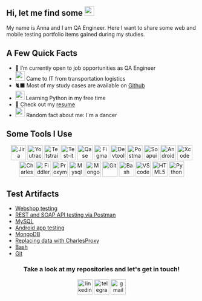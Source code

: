 <h2>Hi, let me find some <img src="https://thisisdenis.files.wordpress.com/2015/05/d0b1d0b0d0b3.jpg?w=584" height="25" ></h2>
<p> My name is Anna and I am QA Engineer. Here I want to share some web and mobile testing portfolio items gained during my studies.</p> 
<h2>A Few Quick Facts</h2>
<ul>
<li> 🌱 I’m currently open to job opportunities as QA Engineer </li>
<li> <img src="https://static.wixstatic.com/media/e9a4f7_fc43c4fd08804dc9b712e28da3742288~mv2.png/v1/fill/w_732,h_431,al_c,q_85,usm_0.66_1.00_0.01,enc_auto/Camion_01.png" height="25"> Came to IT from transportation logistics</li>
<li> 🐈‍⬛ Most of my study cases are available on <a href="https://github.com/Rzheutskaya-Anna">Github</a></li> </li>
<li> <img src="https://www.pngall.com/wp-content/uploads/2016/05/Python-Logo-Free-Download-PNG.png" height="24"> Learning Python in my free time</li>
<li>📙 Check out my <a href="https://drive.google.com/file/d/1lWS3-KVKZ0fzEiexBbEM9GaPYE5o1M-X/view?usp=sharing">resume</a></li>
<li> <img src="https://img.freepik.com/premium-vector/sketch-of-a-woman-in-a-dress-ballet-pose-dancer-line-art-continuous-art-watercolor-icon-girl_599742-173.jpg?w=740" height="25"> Random fact about me: I`m a dancer </li>
</ul>
<h2>Some Tools I Use</h2>
<p align="center">
<img src="https://cdn.jsdelivr.net/gh/devicons/devicon/icons/jira/jira-original.svg" title="Jira" alt="Jira" width="40" height="40"/>
<img src="https://upload.wikimedia.org/wikipedia/commons/thumb/8/8d/YouTrack_Icon.svg/1024px-YouTrack_Icon.svg.png?20200803082248" title="Youtrack" alt="Youtrack" width="40" height="40"/>
<img src="https://codahosted.io/packs/21236/unversioned/assets/LOGO/ba1091c59bab89cd2fd0f289622731fe16113d7b00905abe64759c313a4b73b76c1b0426076ed76cb74752234c734131df46992d5b8b48fc13e264240e4f7119f736cfeb64df36ded54b5cbf6198b9cadedf18dd0cac5c7dbcd16e6336c29363cd1292ba" title="Testrail" alt="Tetstrail" width="40" height="40"/>
<img src="https://docs.testit.software/images/testit_logo_icon.png" title="Test-it" alt="Test-it" width="40" height="40"/>
<img src="https://luna1.co/eb0187.png" title="Qase" alt="Qase" width="40" height="40"/>
<img src="https://cdn.jsdelivr.net/gh/devicons/devicon/icons/figma/figma-original.svg" title="Figma" alt="Figma" width="40" height="40"/>
<img src="https://d33wubrfki0l68.cloudfront.net/38b5c953a4667366685d55db55d057c86db1fc54/a0fdc/static/acae6b24d940347661ca901ea07f47c1/chrome-dev-logo-icon.png" title="Devtools" alt="Devtools" width="40" height="40"/>
<img src="https://cdn.worldvectorlogo.com/logos/postman.svg" title="Postman" alt="Postman" width="40" height="40"/>
<img src="https://encrypted-tbn0.gstatic.com/images?q=tbn:ANd9GcTDLj-17hLuPse4K5lo4VLNFRn89rjLSB-KKIZMdNjB0Q&s" title="Soapui" alt="Soapui" width="40" height="40"/>
 <img src="https://cdn.jsdelivr.net/gh/devicons/devicon/icons/androidstudio/androidstudio-original.svg" title="Android-studio" alt="Android-studio" width="40" height="40"/>
<img src="https://cdn.jsdelivr.net/gh/devicons/devicon/icons/xcode/xcode-original.svg" title="Xcode" alt="Xcode" width="40" height="40"/>
<img src="https://cdn.icon-icons.com/icons2/3053/PNG/512/charles_proxy_macos_bigsur_icon_190302.png" title="Charles-proxy" alt="Charles-proxy" width="40" height="40"/>
<img src="https://www.megaleechers.com/storage/Fiddler-Everywhere-Icon.png" title="Fiddler" alt="Fiddler" width="40" height="40"/>
<img src="https://ph-files.imgix.net/f1aba60e-b071-4afd-bde6-7c123853a3ae.png?auto=format" title="Proxyman" alt="Proxyman" width="40" height="40"/>
<img src="https://cdn.jsdelivr.net/gh/devicons/devicon/icons/mysql/mysql-original.svg" title="Mysql" alt="Mysql" width="40" height="40"/>
<img src="https://cdn.jsdelivr.net/gh/devicons/devicon/icons/mongodb/mongodb-original.svg" title="Mongodb" alt="Mongodb" width="40" height="40"/>
<img src="https://cdn.jsdelivr.net/gh/devicons/devicon/icons/git/git-original.svg" title="Git" alt="Git" width="40" height="40"/>
<img src="https://upload.wikimedia.org/wikipedia/commons/thumb/4/4b/Bash_Logo_Colored.svg/1024px-Bash_Logo_Colored.svg.png?20180723054350" title="Bash" alt="Bash" width="40" height="40"/>
<img src="https://cdn.jsdelivr.net/gh/devicons/devicon/icons/vscode/vscode-original.svg" title="VScode" alt="VScode" width="40" height="40"/>
<img src="https://cdn-icons-png.flaticon.com/512/919/919827.png" title="HTML5" alt="HTML5" width="40" height="40"/>
<img src="https://www.pngall.com/wp-content/uploads/2016/05/Python-Logo-Free-Download-PNG.png" title="Python" alt="Python" width="40" height="40"/>
</p>
<h2>Test Artifacts </h2>
<p> 
 <ul>
<li>  <a href="https://github.com/Rzheutskaya-Anna/web_testing">Webshop testing</a>  </li>
<li>  <a href="https://github.com/Rzheutskaya-Anna/api_testing"> REST and SOAP API testing via Postman </a>   </li>
<li> <a href="https://github.com/Rzheutskaya-Anna/sql">MySQL</a>   </li>
<li>  <a href="https://github.com/Rzheutskaya-Anna/mobile_testing"> Android app testing</a>   </li>
<li>  <a href="https://github.com/Rzheutskaya-Anna/mongoDB">MongoDB</a>  </li>
<li> <a href="https://github.com/Rzheutskaya-Anna/charlesproxy">Replacing data with CharlesProxy</a>  </li>
<li> <a href="https://github.com/Rzheutskaya-Anna/bash/tree/main"> Bash </a>  </li>
<li> <a href="https://github.com/Rzheutskaya-Anna/git"> Git </a> </li>
</ul>
</p>
<h3 align="center"> Take a look at my repositories and let's get in touch! </h3>
<p align="center">
<a href= "https://www.linkedin.com/in/anna-rzheutskaya-00b49626b/"><img src="https://img.icons8.com/?size=512&id=13930&format=png" width="40" height="40" alt="linkedin"/></a>
<a href= "https://t.me/AnnaRzheutskaya"><img src="https://img.icons8.com/?size=512&id=63306&format=png" width="40" height="40" alt="telegram"/></a>
<a href= "mailto:gerasimovichanna0309@gmail.com"><img src="https://img.icons8.com/?size=512&id=P7UIlhbpWzZm&format=png" width="40" height="40" alt="gmail"/></a>
